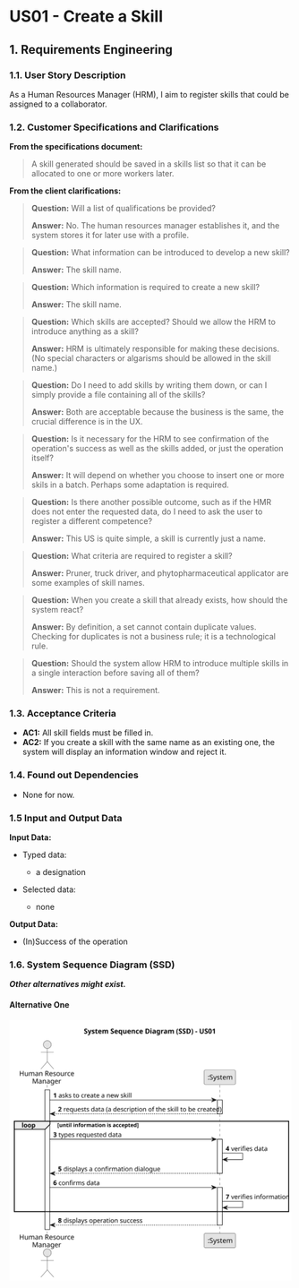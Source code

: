 # US01 - Create a Skill


## 1. Requirements Engineering

### 1.1. User Story Description

As a Human Resources Manager (HRM), I aim to register skills that could be assigned to a collaborator.

### 1.2. Customer Specifications and Clarifications 

**From the specifications document:**

>	A skill generated should be saved in a skills list so that it can be allocated to one or more workers later. 

**From the client clarifications:**

> **Question:** Will a list of qualifications be provided?
>
> **Answer:** No. The human resources manager establishes it, and the system stores it for later use with a profile.

> **Question:** What information can be introduced to develop a new skill?
>
> **Answer:** The skill name.

> **Question:** Which information is required to create a new skill?
>
> **Answer:** The skill name.

> **Question:** Which skills are accepted? Should we allow the HRM to introduce anything as a skill?
>
> **Answer:** HRM is ultimately responsible for making these decisions. (No special characters or algarisms should be allowed in the skill name.)

> **Question:** Do I need to add skills by writing them down, or can I simply provide a file containing all of the skills?
>
> **Answer:** Both are acceptable because the business is the same, the crucial difference is in the UX.

> **Question:** Is it necessary for the HRM to see confirmation of the operation's success as well as the skills added, or just the operation itself?
>
> **Answer:** It will depend on whether you choose to insert one or more skils in a batch. Perhaps some adaptation is required.

> **Question:** Is there another possible outcome, such as if the HMR does not enter the requested data, do I need to ask the user to register a different competence?
>
> **Answer:** This US is quite simple, a skill is currently just a name.

> **Question:**  What criteria are required to register a skill?
>
> **Answer:** Pruner, truck driver, and phytopharmaceutical applicator are some examples of skill names.

> **Question:**  When you create a skill that already exists, how should the system react?
>
> **Answer:** By definition, a set cannot contain duplicate values. Checking for duplicates is not a business rule; it is a technological rule.

> **Question:**  Should the system allow HRM to introduce multiple skills in a single interaction before saving all of them?
>
> **Answer:** This is not a requirement.


### 1.3. Acceptance Criteria

* **AC1:** All skill fields must be filled in.
* **AC2:** If you create a skill with the same name as an existing one, the system will display an information window and reject it.

### 1.4. Found out Dependencies

* None for now.


### 1.5 Input and Output Data

**Input Data:**

* Typed data:
    * a designation


* Selected data:
    * none 

**Output Data:**

* (In)Success of the operation

### 1.6. System Sequence Diagram (SSD)

**_Other alternatives might exist._**

#### Alternative One

![System Sequence Diagram - Alternative One](svg/us01-system-sequence-diagram-alternative-one-System_Sequence_Diagram__SSD____US01.svg)


